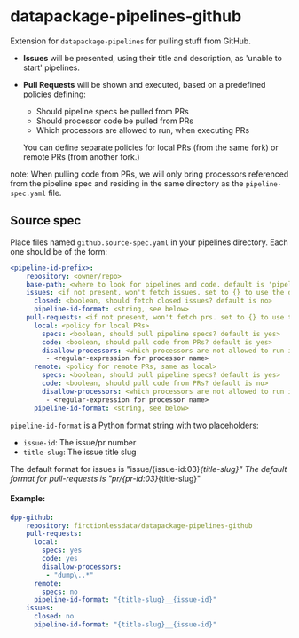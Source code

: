 # datapackage-pipelines-github

Extension for `datapackage-pipelines` for pulling stuff from GitHub.
- **Issues** will be presented, using their title and description, as 'unable to start' pipelines.
- **Pull Requests** will be shown and executed, based on a predefined policies defining:
  - Should pipeline specs be pulled from PRs
  - Should processor code be pulled from PRs
  - Which processors are allowed to run, when executing PRs
  
  You can define separate policies for local PRs (from the same fork) or remote PRs (from another fork.)

note: When pulling code from PRs, we will only bring processors referenced from the 
pipeline spec and residing in the same directory as the `pipeline-spec.yaml` file. 
 
## Source spec

Place files named `github.source-spec.yaml` in your pipelines directory.
Each one should be of the form:
```yaml
<pipeline-id-prefix>:
    repository: <owner/repo>
    base-path: <where to look for pipelines and code. default is 'pipelines/'>
    issues: <if not present, won't fetch issues. set to {} to use the defaults>
      closed: <boolean, should fetch closed issues? default is no>
      pipeline-id-format: <string, see below>    
    pull-requests: <if not present, won't fetch prs. set to {} to use the defaults>
      local: <policy for local PRs> 
        specs: <boolean, should pull pipeline specs? default is yes> 
        code: <boolean, should pull code from PRs? default is yes>
        disallow-processors: <which processors are not allowed to run in PRs? default is ["dump\..*"]>
         - <regular-expression for processor name>
      remote: <policy for remote PRs, same as local>
        specs: <boolean, should pull pipeline specs? default is yes> 
        code: <boolean, should pull code from PRs? default is no>
        disallow-processors: <which processors are not allowed to run in PRs? default is ["dump\..*"]>
         - <regular-expression for processor name>
      pipeline-id-format: <string, see below>
```

`pipeline-id-format` is a Python format string with two placeholders:
- `issue-id`: The issue/pr number 
- `title-slug`: The issue title slug

The default format for issues is "issue/{issue-id:03}_{title-slug}"
The default format for pull-requests is "pr/{pr-id:03}_{title-slug}"

#### Example:
```yaml
dpp-github:
    repository: firctionlessdata/datapackage-pipelines-github
    pull-requests:
      local:
        specs: yes
        code: yes
        disallow-processors:
         - "dump\..*"
      remote:
        specs: no    
      pipeline-id-format: "{title-slug}__{issue-id}"
    issues:
      closed: no
      pipeline-id-format: "{title-slug}__{issue-id}"
```


